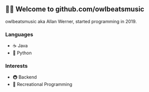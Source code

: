 ## 🏳️‍🌈 Welcome to **github.com/owlbeatsmusic**
owlbeatsmusic aka Allan Werner, started programming in 2019.

### Languages
* ☕ Java
* 🐍 Python

### Interests
* 🚇 Backend
* 📑 Recreational Programming

